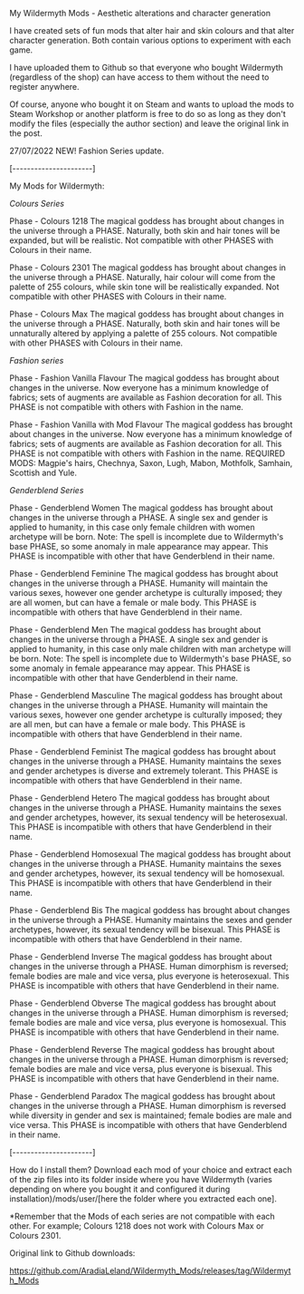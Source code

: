 My Wildermyth Mods - Aesthetic alterations and character generation

I have created sets of fun mods that alter hair and skin colours and that alter character generation. Both contain various options to experiment with each game.

I have uploaded them to Github so that everyone who bought Wildermyth (regardless of the shop) can have access to them without the need to register anywhere.

Of course, anyone who bought it on Steam and wants to upload the mods to Steam Workshop or another platform is free to do so as long as they don't modify the files (especially the author section) and leave the original link in the post.

27/07/2022 NEW! Fashion Series update.

[----------------------]

My Mods for Wildermyth:

*Colours Series*

Phase - Colours 1218
The magical goddess has brought about changes in the universe through a PHASE. Naturally, both skin and hair tones will be expanded, but will be realistic. Not compatible with other PHASES with Colours in their name.

Phase - Colours 2301
The magical goddess has brought about changes in the universe through a PHASE. Naturally, hair colour will come from the palette of 255 colours, while skin tone will be realistically expanded. Not compatible with other PHASES with Colours in their name.

Phase - Colours Max
The magical goddess has brought about changes in the universe through a PHASE. Naturally, both skin and hair tones will be unnaturally altered by applying a palette of 255 colours. Not compatible with other PHASES with Colours in their name.

*Fashion series*

Phase - Fashion Vanilla Flavour
The magical goddess has brought about changes in the universe. Now everyone has a minimum knowledge of fabrics; sets of augments are available as Fashion decoration for all. This PHASE is not compatible with others with Fashion in the name.

Phase - Fashion Vanilla with Mod Flavour
The magical goddess has brought about changes in the universe. Now everyone has a minimum knowledge of fabrics; sets of augments are available as Fashion decoration for all. This PHASE is not compatible with others with Fashion in the name.
REQUIRED MODS: Magpie's hairs, Chechnya, Saxon, Lugh, Mabon, Mothfolk, Samhain, Scottish and Yule.

*Genderblend Series*

Phase - Genderblend Women
The magical goddess has brought about changes in the universe through a PHASE. A single sex and gender is applied to humanity, in this case only female children with women archetype will be born. Note: The spell is incomplete due to Wildermyth's base PHASE, so some anomaly in male appearance may appear. This PHASE is incompatible with other that have Genderblend in their name.

Phase - Genderblend Feminine
The magical goddess has brought about changes in the universe through a PHASE. Humanity will maintain the various sexes, however one gender archetype is culturally imposed; they are all women, but can have a female or male body. This PHASE is incompatible with others that have Genderblend in their name.

Phase - Genderblend Men
The magical goddess has brought about changes in the universe through a PHASE. A single sex and gender is applied to humanity, in this case only male children with man archetype will be born. Note: The spell is incomplete due to Wildermyth's base PHASE, so some anomaly in female appearance may appear. This PHASE is incompatible with other that have Genderblend in their name.

Phase - Genderblend Masculine
The magical goddess has brought about changes in the universe through a PHASE. Humanity will maintain the various sexes, however one gender archetype is culturally imposed; they are all men, but can have a female or male body. This PHASE is incompatible with others that have Genderblend in their name.

Phase - Genderblend Feminist
The magical goddess has brought about changes in the universe through a PHASE. Humanity maintains the sexes and gender archetypes is diverse and extremely tolerant. This PHASE is incompatible with others that have Genderblend in their name.

Phase - Genderblend Hetero
The magical goddess has brought about changes in the universe through a PHASE. Humanity maintains the sexes and gender archetypes, however, its sexual tendency will be heterosexual. This PHASE is incompatible with others that have Genderblend in their name.

Phase - Genderblend Homosexual
The magical goddess has brought about changes in the universe through a PHASE. Humanity maintains the sexes and gender archetypes, however, its sexual tendency will be homosexual. This PHASE is incompatible with others that have Genderblend in their name.

Phase - Genderblend Bis
The magical goddess has brought about changes in the universe through a PHASE. Humanity maintains the sexes and gender archetypes, however, its sexual tendency will be bisexual. This PHASE is incompatible with others that have Genderblend in their name.

Phase - Genderblend Inverse
The magical goddess has brought about changes in the universe through a PHASE. Human dimorphism is reversed; female bodies are male and vice versa, plus everyone is heterosexual. This PHASE is incompatible with others that have Genderblend in their name.

Phase - Genderblend Obverse
The magical goddess has brought about changes in the universe through a PHASE. Human dimorphism is reversed; female bodies are male and vice versa, plus everyone is homosexual. This PHASE is incompatible with others that have Genderblend in their name.

Phase - Genderblend Reverse
The magical goddess has brought about changes in the universe through a PHASE. Human dimorphism is reversed; female bodies are male and vice versa, plus everyone is bisexual. This PHASE is incompatible with others that have Genderblend in their name.

Phase - Genderblend Paradox
The magical goddess has brought about changes in the universe through a PHASE. Human dimorphism is reversed while diversity in gender and sex is maintained; female bodies are male and vice versa. This PHASE is incompatible with others that have Genderblend in their name.

[----------------------]

How do I install them?
Download each mod of your choice and extract each of the zip files into its folder inside where you have Wildermyth (varies depending on where you bought it and configured it during installation)/mods/user/[here the folder where you extracted each one].

*Remember that the Mods of each series are not compatible with each other. For example; Colours 1218 does not work with Colours Max or Colours 2301.

Original link to Github downloads:

https://github.com/AradiaLeland/Wildermyth_Mods/releases/tag/Wildermyth_Mods
